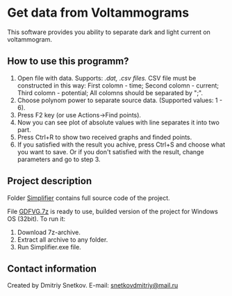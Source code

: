 # Get data from Voltammograms
This software provides you ability to separate dark and light current on voltammogram.

## How to use this programm?
1. Open file with data. Supports: *.dat, .csv files.*
CSV file must be constructed in this way:
First colomn - time; Second colomn - current; Third colomn - potential; 
All colomns should be separated by ";".
2. Choose polynom power to separate source data. (Supported values: 1 - 6).
3. Press F2 key (or use Actions->Find points).
4. Now you can see plot of absolute values with line separates it into two part.
5. Press Ctrl+R to show two received graphs and finded points.
6. If you satisfied with the result you achive, press Ctrl+S and choose what you want to save. Or if you don't satisfied 
with the result, change parameters and go to step 3.

## Project description
Folder [Simplifier](https://github.com/SnetkovDA/GetDataFromVoltammograms/tree/master/Simplifier) contains full source code of the project.

File [GDFVG.7z](https://github.com/SnetkovDA/GetDataFromVoltammograms/blob/master/GDFVG.7z) is ready to use, builded version of the project for Windows OS (32bit). To run it: 
1. Download 7z-archive.
2. Extract all archive to any folder.
3. Run Simplifier.exe file.

## Contact information
Created by Dmitriy Snetkov.
E-mail: snetkovdmitriy@mail.ru

